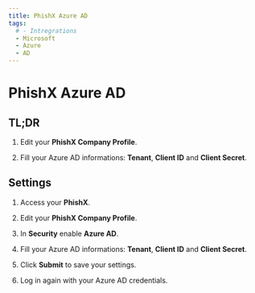 ```yaml
---
title: PhishX Azure AD
tags:
  # - Intregrations
  - Microsoft
  - Azure
  - AD
---
```


# PhishX Azure AD

## TL;DR

1. Edit your **PhishX Company Profile**.

2. Fill your Azure AD informations: **Tenant**, **Client ID** and **Client Secret**.

## Settings

1. Access your **PhishX**.

2. Edit your **PhishX Company Profile**.

3. In **Security** enable **Azure AD**.

4. Fill your Azure AD informations: **Tenant**, **Client ID** and **Client Secret**.

5. Click **Submit** to save your settings.

6. Log in again with your Azure AD credentials.
